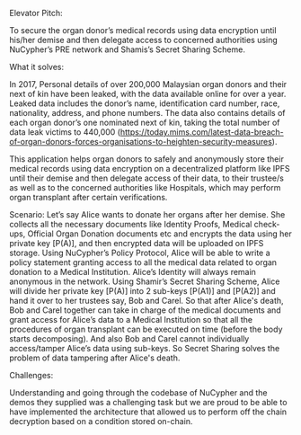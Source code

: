 Elevator Pitch:

To secure the organ donor’s medical records using data encryption until his/her demise and then delegate access to concerned authorities using NuCypher’s PRE network and Shamis’s Secret Sharing Scheme.


What it solves:

In 2017, Personal details of over 200,000 Malaysian organ donors and their next of kin have been leaked, with the data available online for over a year. Leaked data includes the donor’s name, identification card number, race, nationality, address, and phone numbers. The data also contains details of each organ donor’s one nominated next of kin, taking the total number of data leak victims to 440,000 (https://today.mims.com/latest-data-breach-of-organ-donors-forces-organisations-to-heighten-security-measures).

This application helps organ donors to safely and anonymously store their medical records using data encryption on a decentralized platform like IPFS until their demise and then delegate access of their data, to their trustee/s as well as to the concerned authorities like Hospitals, which may perform organ transplant after certain verifications.


Scenario:
Let’s say Alice wants to donate her organs after her demise. She collects all the necessary documents like Identity Proofs, Medical check-ups, Official Organ Donation documents etc and encrypts the data using her private key [P(A)], and then encrypted data will be uploaded on IPFS storage. Using NuCypher’s Policy Protocol, Alice will be able to write a policy statement granting access to all the medical data related to organ donation to a Medical Institution. Alice’s Identity will always remain anonymous in the network.
Using Shamir’s Secret Sharing Scheme, Alice will divide her private key [P(A)] into 2 sub-keys [P(A1)] and [P(A2)] and hand it over to her trustees say, Bob and Carel. So that after Alice's death, Bob and Carel together can take in charge of the medical documents and grant access for Alice’s data to a Medical Institution so that all the procedures of organ transplant can be executed on time (before the body starts decomposing). And also Bob and Carel cannot individually access/tamper Alice’s data using sub-keys. So Secret Sharing solves the problem of data tampering after Alice's death.


Challenges:

Understanding and going through the codebase of NuCypher and the demos they supplied was a challenging task but we are proud to be able to have implemented the architecture that allowed us to perform off the chain decryption based on a condition stored on-chain.
